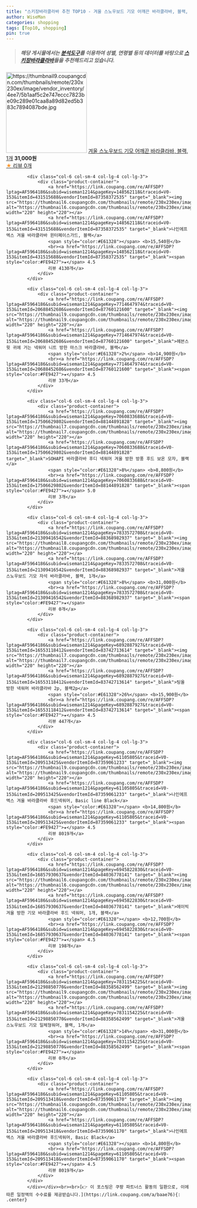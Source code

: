 ```yaml
---
title: "스키장바라클라바 추천 TOP10 - 겨울 스노우보드 기모 어깨끈 바라클라바, 블랙, 1개"
author: WiseMan
categories: shopping
tags: [Top10, shopping]
pin: true
---
```


> ##### 해당 게시물에서는 [**분석도구**](https://itemscout.io/)를 이용하여 **성별**, **연령별** 등의 데이터를 바탕으로 [**스키장바라클라바**](https://link.coupang.com/a/baae76)들을 추천해드리고 있습니다.
<div class="container"><div class="row">
            <div class="col-6 col-sm-4 col-lg-4 col-lg-3">
                <div class="product-container">
                    <a href="https://link.coupang.com/re/AFFSDP?lptag=AF5964186&subid=wiseman1214&pageKey=7833553690&traceid=V0-153&itemId=21309328568&vendorItemId=88368895898" target="_blank"><img src="https://thumbnail9.coupangcdn.com/thumbnails/remote/230x230ex/image/vendor_inventory/4ee7/5b1aaf5c2e747eccc7823be09c289e01caa8a89d82ed5b383c7894087bde.jpg" alt="https://thumbnail9.coupangcdn.com/thumbnails/remote/230x230ex/image/vendor_inventory/4ee7/5b1aaf5c2e747eccc7823be09c289e01caa8a89d82ed5b383c7894087bde.jpg" width="220" height="220"></a>
                    <a href="https://link.coupang.com/re/AFFSDP?lptag=AF5964186&subid=wiseman1214&pageKey=7833553690&traceid=V0-153&itemId=21309328568&vendorItemId=88368895898" target="_blank">겨울 스노우보드 기모 어깨끈 바라클라바, 블랙, 1개</a>
                    <span style="color:#E61328"></span> <b>31,000원</b>
                    <br><a href="https://link.coupang.com/re/AFFSDP?lptag=AF5964186&subid=wiseman1214&pageKey=7833553690&traceid=V0-153&itemId=21309328568&vendorItemId=88368895898" target="_blank"><span style="color:#FE9427">★</span> 
                    리뷰 0개</a>
                </div>
            </div>
            
            <div class="col-6 col-sm-4 col-lg-4 col-lg-3">
                <div class="product-container">
                    <a href="https://link.coupang.com/re/AFFSDP?lptag=AF5964186&subid=wiseman1214&pageKey=148562118&traceid=V0-153&itemId=431515688&vendorItemId=87358372535" target="_blank"><img src="https://thumbnail6.coupangcdn.com/thumbnails/remote/230x230ex/image/vendor_inventory/262b/2920aa0afa6ae2b728a5efa7ba6a190e55e4c030bc6c28c571cc209e5f6e.jpg" alt="https://thumbnail6.coupangcdn.com/thumbnails/remote/230x230ex/image/vendor_inventory/262b/2920aa0afa6ae2b728a5efa7ba6a190e55e4c030bc6c28c571cc209e5f6e.jpg" width="220" height="220"></a>
                    <a href="https://link.coupang.com/re/AFFSDP?lptag=AF5964186&subid=wiseman1214&pageKey=148562118&traceid=V0-153&itemId=431515688&vendorItemId=87358372535" target="_blank">나인에프엑스 겨울 바라클라바 윈터페이스가드, 블랙</a>
                    <span style="color:#E61328"></span> <b>15,540원</b>
                    <br><a href="https://link.coupang.com/re/AFFSDP?lptag=AF5964186&subid=wiseman1214&pageKey=148562118&traceid=V0-153&itemId=431515688&vendorItemId=87358372535" target="_blank"><span style="color:#FE9427">★</span> 4.5
                    리뷰 4130개</a>
                </div>
            </div>
            
            <div class="col-6 col-sm-4 col-lg-4 col-lg-3">
                <div class="product-container">
                    <a href="https://link.coupang.com/re/AFFSDP?lptag=AF5964186&subid=wiseman1214&pageKey=7714647974&traceid=V0-153&itemId=20688452686&vendorItemId=87760121600" target="_blank"><img src="https://thumbnail9.coupangcdn.com/thumbnails/remote/230x230ex/image/vendor_inventory/6981/4470e34c6f5d1aaff2da418dc9b90595a1c8f091b6a3c7272bc5b6ce1099.png" alt="https://thumbnail9.coupangcdn.com/thumbnails/remote/230x230ex/image/vendor_inventory/6981/4470e34c6f5d1aaff2da418dc9b90595a1c8f091b6a3c7272bc5b6ce1099.png" width="220" height="220"></a>
                    <a href="https://link.coupang.com/re/AFFSDP?lptag=AF5964186&subid=wiseman1214&pageKey=7714647974&traceid=V0-153&itemId=20688452686&vendorItemId=87760121600" target="_blank">헤븐스윗 귀에 거는 넥워머 니트 방한 마스크 바라클라바, 블랙</a>
                    <span style="color:#E61328">2%</span> <b>14,900원</b>
                    <br><a href="https://link.coupang.com/re/AFFSDP?lptag=AF5964186&subid=wiseman1214&pageKey=7714647974&traceid=V0-153&itemId=20688452686&vendorItemId=87760121600" target="_blank"><span style="color:#FE9427">★</span> 4.5
                    리뷰 33개</a>
                </div>
            </div>
            
            <div class="col-6 col-sm-4 col-lg-4 col-lg-3">
                <div class="product-container">
                    <a href="https://link.coupang.com/re/AFFSDP?lptag=AF5964186&subid=wiseman1214&pageKey=7060833688&traceid=V0-153&itemId=17506629802&vendorItemId=88144891828" target="_blank"><img src="https://thumbnail7.coupangcdn.com/thumbnails/remote/230x230ex/image/vendor_inventory/42b6/84f1f468718768fe89bdfd46f46bced22371ad03cc7061f61953409d4661.jpg" alt="https://thumbnail7.coupangcdn.com/thumbnails/remote/230x230ex/image/vendor_inventory/42b6/84f1f468718768fe89bdfd46f46bced22371ad03cc7061f61953409d4661.jpg" width="220" height="220"></a>
                    <a href="https://link.coupang.com/re/AFFSDP?lptag=AF5964186&subid=wiseman1214&pageKey=7060833688&traceid=V0-153&itemId=17506629802&vendorItemId=88144891828" target="_blank">SOHAPI 바라클라바 후디 넥워머 겨울 방한 방풍 후드 보온 모자, 블랙</a>
                    <span style="color:#E61328">8%</span> <b>8,800원</b>
                    <br><a href="https://link.coupang.com/re/AFFSDP?lptag=AF5964186&subid=wiseman1214&pageKey=7060833688&traceid=V0-153&itemId=17506629802&vendorItemId=88144891828" target="_blank"><span style="color:#FE9427">★</span> 5.0
                    리뷰 3개</a>
                </div>
            </div>
            
            <div class="col-6 col-sm-4 col-lg-4 col-lg-3">
                <div class="product-container">
                    <a href="https://link.coupang.com/re/AFFSDP?lptag=AF5964186&subid=wiseman1214&pageKey=7833572708&traceid=V0-153&itemId=21309416542&vendorItemId=88368982937" target="_blank"><img src="https://thumbnail8.coupangcdn.com/thumbnails/remote/230x230ex/image/vendor_inventory/d61d/9a1357db96904ff8e271e46ce84e56ba88889644da82e17bd3b9521b2980.jpg" alt="https://thumbnail8.coupangcdn.com/thumbnails/remote/230x230ex/image/vendor_inventory/d61d/9a1357db96904ff8e271e46ce84e56ba88889644da82e17bd3b9521b2980.jpg" width="220" height="220"></a>
                    <a href="https://link.coupang.com/re/AFFSDP?lptag=AF5964186&subid=wiseman1214&pageKey=7833572708&traceid=V0-153&itemId=21309416542&vendorItemId=88368982937" target="_blank">겨울 스노우보드 기모 자석 바라클라바, 블랙, 1개</a>
                    <span style="color:#E61328">8%</span> <b>31,000원</b>
                    <br><a href="https://link.coupang.com/re/AFFSDP?lptag=AF5964186&subid=wiseman1214&pageKey=7833572708&traceid=V0-153&itemId=21309416542&vendorItemId=88368982937" target="_blank"><span style="color:#FE9427">★</span> 
                    리뷰 0개</a>
                </div>
            </div>
            
            <div class="col-6 col-sm-4 col-lg-4 col-lg-3">
                <div class="product-container">
                    <a href="https://link.coupang.com/re/AFFSDP?lptag=AF5964186&subid=wiseman1214&pageKey=6892887927&traceid=V0-153&itemId=16553118412&vendorItemId=83742713614" target="_blank"><img src="https://thumbnail7.coupangcdn.com/thumbnails/remote/230x230ex/image/vendor_inventory/8b34/ed642d5b17d053ec32b9d9b2263cf0c46b66adbc1a383b970a09f676c8c4.jpg" alt="https://thumbnail7.coupangcdn.com/thumbnails/remote/230x230ex/image/vendor_inventory/8b34/ed642d5b17d053ec32b9d9b2263cf0c46b66adbc1a383b970a09f676c8c4.jpg" width="220" height="220"></a>
                    <a href="https://link.coupang.com/re/AFFSDP?lptag=AF5964186&subid=wiseman1214&pageKey=6892887927&traceid=V0-153&itemId=16553118412&vendorItemId=83742713614" target="_blank">팅올 방한 넥워머 바라클라바 2p, 블랙2p</a>
                    <span style="color:#E61328">26%</span> <b>15,900원</b>
                    <br><a href="https://link.coupang.com/re/AFFSDP?lptag=AF5964186&subid=wiseman1214&pageKey=6892887927&traceid=V0-153&itemId=16553118412&vendorItemId=83742713614" target="_blank"><span style="color:#FE9427">★</span> 4.5
                    리뷰 447개</a>
                </div>
            </div>
            
            <div class="col-6 col-sm-4 col-lg-4 col-lg-3">
                <div class="product-container">
                    <a href="https://link.coupang.com/re/AFFSDP?lptag=AF5964186&subid=wiseman1214&pageKey=61105805&traceid=V0-153&itemId=209513425&vendorItemId=87359061233" target="_blank"><img src="https://thumbnail9.coupangcdn.com/thumbnails/remote/230x230ex/image/vendor_inventory/b357/33d8b55439606477d2733493ec293c8f1f60bed4e174966406474ff02463.jpg" alt="https://thumbnail9.coupangcdn.com/thumbnails/remote/230x230ex/image/vendor_inventory/b357/33d8b55439606477d2733493ec293c8f1f60bed4e174966406474ff02463.jpg" width="220" height="220"></a>
                    <a href="https://link.coupang.com/re/AFFSDP?lptag=AF5964186&subid=wiseman1214&pageKey=61105805&traceid=V0-153&itemId=209513425&vendorItemId=87359061233" target="_blank">나인에프엑스 겨울 바라클라바 후드넥워머, Basic line Black</a>
                    <span style="color:#E61328"></span> <b>14,800원</b>
                    <br><a href="https://link.coupang.com/re/AFFSDP?lptag=AF5964186&subid=wiseman1214&pageKey=61105805&traceid=V0-153&itemId=209513425&vendorItemId=87359061233" target="_blank"><span style="color:#FE9427">★</span> 4.5
                    리뷰 8019개</a>
                </div>
            </div>
            
            <div class="col-6 col-sm-4 col-lg-4 col-lg-3">
                <div class="product-container">
                    <a href="https://link.coupang.com/re/AFFSDP?lptag=AF5964186&subid=wiseman1214&pageKey=6945822830&traceid=V0-153&itemId=16857930637&vendorItemId=84036778141" target="_blank"><img src="https://thumbnail6.coupangcdn.com/thumbnails/remote/230x230ex/image/rs_quotation_api/dx1ckg2b/6333bb66120e4b62a17352b6d2958d27.jpg" alt="https://thumbnail6.coupangcdn.com/thumbnails/remote/230x230ex/image/rs_quotation_api/dx1ckg2b/6333bb66120e4b62a17352b6d2958d27.jpg" width="220" height="220"></a>
                    <a href="https://link.coupang.com/re/AFFSDP?lptag=AF5964186&subid=wiseman1214&pageKey=6945822830&traceid=V0-153&itemId=16857930637&vendorItemId=84036778141" target="_blank">에이빅 겨울 방한 기모 바라클라바 후드 넥워머, 1개, 블랙</a>
                    <span style="color:#E61328"></span> <b>12,700원</b>
                    <br><a href="https://link.coupang.com/re/AFFSDP?lptag=AF5964186&subid=wiseman1214&pageKey=6945822830&traceid=V0-153&itemId=16857930637&vendorItemId=84036778141" target="_blank"><span style="color:#FE9427">★</span> 4.5
                    리뷰 198개</a>
                </div>
            </div>
            
            <div class="col-6 col-sm-4 col-lg-4 col-lg-3">
                <div class="product-container">
                    <a href="https://link.coupang.com/re/AFFSDP?lptag=AF5964186&subid=wiseman1214&pageKey=7831154225&traceid=V0-153&itemId=21298850770&vendorItemId=88358562499" target="_blank"><img src="https://thumbnail9.coupangcdn.com/thumbnails/remote/230x230ex/image/vendor_inventory/dc7f/6b4308d8f09a8e02a2c46cd9dd6c99d145d74023b0f35fc8d38e05149366.jpg" alt="https://thumbnail9.coupangcdn.com/thumbnails/remote/230x230ex/image/vendor_inventory/dc7f/6b4308d8f09a8e02a2c46cd9dd6c99d145d74023b0f35fc8d38e05149366.jpg" width="220" height="220"></a>
                    <a href="https://link.coupang.com/re/AFFSDP?lptag=AF5964186&subid=wiseman1214&pageKey=7831154225&traceid=V0-153&itemId=21298850770&vendorItemId=88358562499" target="_blank">겨울 스노우보드 기모 일체형워머, 블랙, 1개</a>
                    <span style="color:#E61328">14%</span> <b>31,000원</b>
                    <br><a href="https://link.coupang.com/re/AFFSDP?lptag=AF5964186&subid=wiseman1214&pageKey=7831154225&traceid=V0-153&itemId=21298850770&vendorItemId=88358562499" target="_blank"><span style="color:#FE9427">★</span> 
                    리뷰 0개</a>
                </div>
            </div>
            
            <div class="col-6 col-sm-4 col-lg-4 col-lg-3">
                <div class="product-container">
                    <a href="https://link.coupang.com/re/AFFSDP?lptag=AF5964186&subid=wiseman1214&pageKey=61105805&traceid=V0-153&itemId=209513418&vendorItemId=87359061170" target="_blank"><img src="https://thumbnail6.coupangcdn.com/thumbnails/remote/230x230ex/image/vendor_inventory/16c2/fe44bf17a0e44cc5e76182586c921a926f76c5f96a1a1bcb4fc8e6ff9082.jpg" alt="https://thumbnail6.coupangcdn.com/thumbnails/remote/230x230ex/image/vendor_inventory/16c2/fe44bf17a0e44cc5e76182586c921a926f76c5f96a1a1bcb4fc8e6ff9082.jpg" width="220" height="220"></a>
                    <a href="https://link.coupang.com/re/AFFSDP?lptag=AF5964186&subid=wiseman1214&pageKey=61105805&traceid=V0-153&itemId=209513418&vendorItemId=87359061170" target="_blank">나인에프엑스 겨울 바라클라바 후드넥워머, Basic Black</a>
                    <span style="color:#E61328"></span> <b>14,800원</b>
                    <br><a href="https://link.coupang.com/re/AFFSDP?lptag=AF5964186&subid=wiseman1214&pageKey=61105805&traceid=V0-153&itemId=209513418&vendorItemId=87359061170" target="_blank"><span style="color:#FE9427">★</span> 4.5
                    리뷰 8019개</a>
                </div>
            </div>
            </div></div><br><br>[👉 이 포스팅은 쿠팡 파트너스 활동의 일환으로, 이에 따른 일정액의 수수료를 제공받습니다.](https://link.coupang.com/a/baae76){: .center}